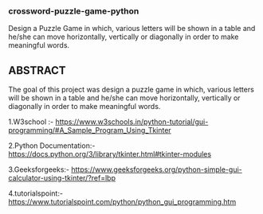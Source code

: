 ### crossword-puzzle-game-python

Design a Puzzle Game in which, various letters will be shown in a table and he/she can move horizontally, vertically or diagonally in order to make meaningful words.

## ABSTRACT
The goal of this project was design a puzzle game in which, various letters will be shown in a table and he/she can move horizontally, vertically or diagonally in order to make meaningful words.


 1.W3school   :-  https://www.w3schools.in/python-tutorial/gui-programming/#A_Sample_Program_Using_Tkinter

2.Python Documentation:- https://docs.python.org/3/library/tkinter.html#tkinter-modules

3.Geeksforgeeks:- https://www.geeksforgeeks.org/python-simple-gui-calculator-using-tkinter/?ref=lbp

4.tutorialspoint:- https://www.tutorialspoint.com/python/python_gui_programming.htm
